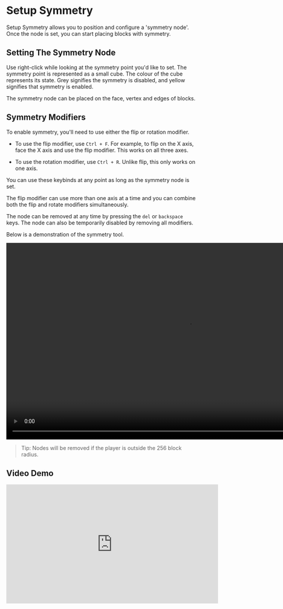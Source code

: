 # Setup Symmetry

Setup Symmetry allows you to position and configure a 'symmetry node'. Once the node is set, you can start placing blocks with symmetry.

## Setting The Symmetry Node

Use right-click while looking at the symmetry point you'd like to set. The symmetry point is represented as a small cube. The colour of the cube represents its state. Grey signifies the symmetry is disabled, and yellow signifies that symmetry is enabled.

The symmetry node can be placed on the face, vertex and edges of blocks. 

## Symmetry Modifiers

To enable symmetry, you'll need to use either the flip or rotation modifier.

- To use the flip modifier, use `Ctrl + F`. For example, to flip on the X axis, face the X axis and use the flip modifier. This works on all three axes.

- To use the rotation modifier, use `Ctrl + R`. Unlike flip, this only works on one axis.

You can use these keybinds at any point as long as the symmetry node is set.

The flip modifier can use more than one axis at a time and you can combine both the flip and rotate modifiers simultaneously.

The node can be removed at any time by pressing the `del` or `backspace` keys. The node can also be temporarily disabled by removing all modifiers.

Below is a demonstration of the symmetry tool.

<video width="960" height="520" controls autoplay loop>
    <source src="/img/SymmetryTool.mp4" type="video/mp4">
</video>

> Tip: Nodes will be removed if the player is outside the 256 block radius.

## Video Demo

<iframe width="560" height="315" src="https://www.youtube.com/embed/aLMYVmhwGYw?si=jw0BQ_avTwVzuaWK" title="YouTube video player" frameborder="0" allow="accelerometer; autoplay; clipboard-write; encrypted-media; gyroscope; picture-in-picture; web-share" referrerpolicy="strict-origin-when-cross-origin" allowfullscreen></iframe>